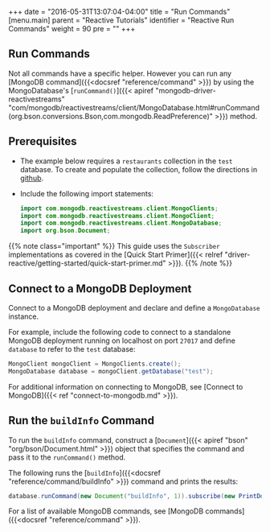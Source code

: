 +++
date = "2016-05-31T13:07:04-04:00"
title = "Run Commands"
[menu.main]
parent = "Reactive Tutorials"
identifier = "Reactive Run Commands"
weight = 90
pre = "<i class='fa'></i>"
+++

## Run Commands

Not all commands have a specific helper. However you can run any [MongoDB command]({{<docsref "reference/command" >}}) by using the MongoDatabase's [`runCommand()`]({{< apiref "mongodb-driver-reactivestreams" "com/mongodb/reactivestreams/client/MongoDatabase.html#runCommand(org.bson.conversions.Bson,com.mongodb.ReadPreference)" >}}) method.

## Prerequisites

- The example below requires a `restaurants` collection in the `test` database. To create and populate the collection, follow the directions in [github](https://github.com/mongodb/docs-assets/tree/drivers).

- Include the following import statements:

     ```java
     import com.mongodb.reactivestreams.client.MongoClients;
     import com.mongodb.reactivestreams.client.MongoClient;
     import com.mongodb.reactivestreams.client.MongoDatabase;
     import org.bson.Document;
     ```

{{% note class="important" %}}
This guide uses the `Subscriber` implementations as covered in the [Quick Start Primer]({{< relref "driver-reactive/getting-started/quick-start-primer.md" >}}).
{{% /note %}}

## Connect to a MongoDB Deployment

Connect to a MongoDB deployment and declare and define a `MongoDatabase` instance.

For example, include the following code to connect to a standalone MongoDB deployment running on localhost on port `27017` and define `database` to refer to the `test` database:

```java
MongoClient mongoClient = MongoClients.create();
MongoDatabase database = mongoClient.getDatabase("test");
```

For additional information on connecting to MongoDB, see [Connect to MongoDB]({{< ref "connect-to-mongodb.md" >}}).

## Run the `buildInfo` Command

To run the `buildInfo` command, construct a [`Document`]({{< apiref "bson" "org/bson/Document.html" >}})
object that specifies the command and pass it to the `runCommand()` method.

The following runs the [`buildInfo`]({{<docsref "reference/command/buildInfo" >}}) command and prints the results:

```java
database.runCommand(new Document("buildInfo", 1)).subscribe(new PrintDocumentSubscriber());
```

For a list of available MongoDB commands, see [MongoDB commands]({{<docsref "reference/command" >}}).
